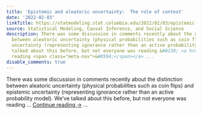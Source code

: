 ```yaml
---
title: 'Epistemic and aleatoric uncertainty:  The role of context'
date: '2022-02-03'
linkTitle: https://statmodeling.stat.columbia.edu/2022/02/03/epistemic-and-aleatoric-uncertainty/
source: Statistical Modeling, Causal Inference, and Social Science
description: There was some discussion in comments recently about the distinction
  between aleatoric uncertainty (physical probabilities such as coin flips) and epistemic
  uncertainty (representing ignorance rather than an active probability model). We&#8217;ve
  talked about this before, but not everyone was reading &#8230; <a href="https://statmodeling.stat.columbia.edu/2022/02/03/epistemic-and-aleatoric-uncertainty/">Continue
  reading <span class="meta-nav">&#8594;</span></a> ...
disable_comments: true
---
```

There was some discussion in comments recently about the distinction between aleatoric uncertainty (physical probabilities such as coin flips) and epistemic uncertainty (representing ignorance rather than an active probability model). We&#8217;ve talked about this before, but not everyone was reading &#8230; <a href="https://statmodeling.stat.columbia.edu/2022/02/03/epistemic-and-aleatoric-uncertainty/">Continue reading <span class="meta-nav">&#8594;</span></a> ...